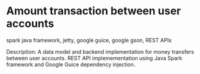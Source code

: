 # Amount transaction between user accounts 
spark java framework, jetty, google guice, google gson, REST APIs

Description: A data model and backend implementation for money transfers between user accounts. 
REST API implemementation using Java Spark framework and Google Guice dependency injection. 
